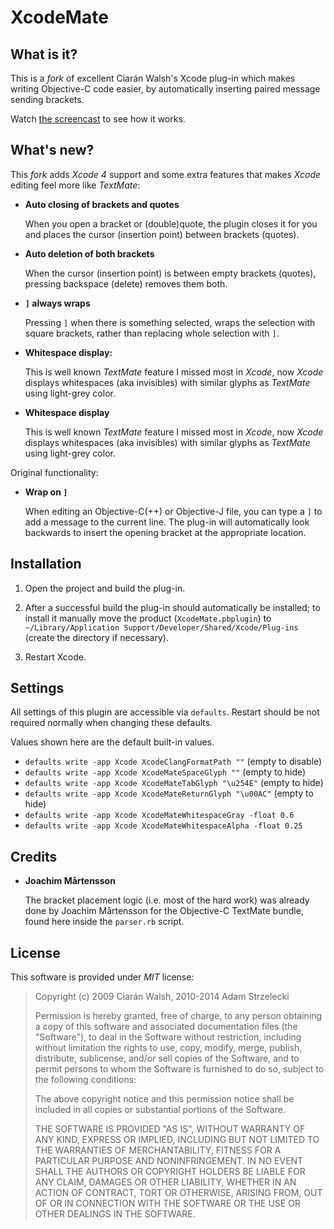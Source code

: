 # XcodeMate

## What is it?

This is a *fork* of excellent Ciarán Walsh's Xcode plug-in which makes writing
Objective-C code easier, by automatically inserting paired message sending
brackets.

Watch [the screencast](http://ciaranwal.sh/files/xcode-bracket-matcher.mov) to
see how it works.

## What's new?

This *fork* adds *Xcode 4* support and some extra features that makes *Xcode*
editing feel more like *TextMate*:

* **Auto closing of brackets and quotes**

  When you open a bracket or (double)quote, the plugin closes it for you and
  places the cursor (insertion point) between brackets (quotes).

* **Auto deletion of both brackets**

  When the cursor (insertion point) is between empty brackets (quotes),
  pressing backspace (delete) removes them both.

* **`]` always wraps**

  Pressing `]` when there is something selected, wraps the selection with
  square brackets, rather than replacing whole selection with `]`.

* **Whitespace display:**

  This is well known *TextMate* feature I missed most in *Xcode*, now *Xcode*
  displays whitespaces (aka invisibles) with similar glyphs as *TextMate* using
  light-grey color.

* **Whitespace display**

  This is well known *TextMate* feature I missed most in *Xcode*, now *Xcode*
  displays whitespaces (aka invisibles) with similar glyphs as *TextMate* using
  light-grey color.

Original functionality:

* **Wrap on `]`**

  When editing an Objective-C(++) or Objective-J file, you can type a `]` to
  add a message to the current line. The plug-in will automatically look
  backwards to insert the opening bracket at the appropriate location.

## Installation

1. Open the project and build the plug-in.

2. After a successful build the plug-in should automatically be installed; to
install it manually move the product (`XcodeMate.pbplugin`) to
`~/Library/Application Support/Developer/Shared/Xcode/Plug-ins` (create the
directory if necessary).

3. Restart Xcode.

## Settings

All settings of this plugin are accessible via `defaults`. Restart should be
not required normally when changing these defaults.

Values shown here are the default built-in values.

* `defaults write -app Xcode XcodeClangFormatPath ""` (empty to disable)
* `defaults write -app Xcode XcodeMateSpaceGlyph ""` (empty to hide)
* `defaults write -app Xcode XcodeMateTabGlyph "\u254E"`  (empty to hide)
* `defaults write -app Xcode XcodeMateReturnGlyph "\u00AC"`  (empty to hide)
* `defaults write -app Xcode XcodeMateWhitespaceGray -float 0.6`
* `defaults write -app Xcode XcodeMateWhitespaceAlpha -float 0.25`

## Credits

* **Joachim Mårtensson**

  The bracket placement logic (i.e. most of the hard work) was already done by
  Joachim Mårtensson for the Objective-C TextMate bundle, found here inside the
  `parser.rb` script.

## License

This software is provided under *MIT* license:

> Copyright (c) 2009 Ciarán Walsh, 2010-2014 Adam Strzelecki
>
> Permission is hereby granted, free of charge, to any person obtaining a copy
> of this software and associated documentation files (the "Software"), to deal
> in the Software without restriction, including without limitation the rights
> to use, copy, modify, merge, publish, distribute, sublicense, and/or sell
> copies of the Software, and to permit persons to whom the Software is
> furnished to do so, subject to the following conditions:
>
> The above copyright notice and this permission notice shall be included in
> all copies or substantial portions of the Software.
>
> THE SOFTWARE IS PROVIDED "AS IS", WITHOUT WARRANTY OF ANY KIND, EXPRESS OR
> IMPLIED, INCLUDING BUT NOT LIMITED TO THE WARRANTIES OF MERCHANTABILITY,
> FITNESS FOR A PARTICULAR PURPOSE AND NONINFRINGEMENT. IN NO EVENT SHALL THE
> AUTHORS OR COPYRIGHT HOLDERS BE LIABLE FOR ANY CLAIM, DAMAGES OR OTHER
> LIABILITY, WHETHER IN AN ACTION OF CONTRACT, TORT OR OTHERWISE, ARISING FROM,
> OUT OF OR IN CONNECTION WITH THE SOFTWARE OR THE USE OR OTHER DEALINGS IN THE
> SOFTWARE.
